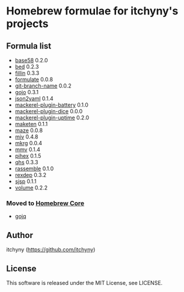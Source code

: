 # Homebrew formulae for itchyny's projects
## Formula list

- [base58](https://github.com/itchyny/base58-go) 0.2.0
- [bed](https://github.com/itchyny/bed) 0.2.3
- [fillin](https://github.com/itchyny/fillin) 0.3.3
- [formulate](https://github.com/itchyny/formulate) 0.0.8
- [git-branch-name](https://github.com/itchyny/git-branch-name) 0.0.2
- [gojo](https://github.com/itchyny/gojo) 0.3.1
- [json2yaml](https://github.com/itchyny/json2yaml) 0.1.4
- [mackerel-plugin-battery](https://github.com/itchyny/mackerel-plugin-battery) 0.1.0
- [mackerel-plugin-dice](https://github.com/itchyny/mackerel-plugin-dice) 0.0.0
- [mackerel-plugin-uptime](https://github.com/itchyny/mackerel-plugin-uptime) 0.2.0
- [maketen](https://github.com/itchyny/maketen-go) 0.1.1
- [maze](https://github.com/itchyny/maze) 0.0.8
- [miv](https://github.com/itchyny/miv) 0.4.8
- [mkrg](https://github.com/itchyny/mkrg) 0.0.4
- [mmv](https://github.com/itchyny/mmv) 0.1.4
- [pihex](https://github.com/itchyny/pihex-rs) 0.1.5
- [qhs](https://github.com/itchyny/qhs) 0.3.3
- [rassemble](https://github.com/itchyny/rassemble-go) 0.1.0
- [rexdep](https://github.com/itchyny/rexdep) 0.3.2
- [sjsp](https://github.com/itchyny/sjsp) 0.1.1
- [volume](https://github.com/itchyny/volume-go) 0.2.2

### Moved to [Homebrew Core](https://github.com/Homebrew/homebrew-core)
- [gojq](https://github.com/itchyny/gojq)

## Author
itchyny (https://github.com/itchyny)

## License
This software is released under the MIT License, see LICENSE.
